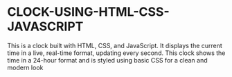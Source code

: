 # CLOCK-USING-HTML-CSS-JAVASCRIPT
This is a clock built with HTML, CSS, and JavaScript. It displays the current time in a live, real-time format, updating every second. This clock shows the time in a 24-hour format and is styled using basic CSS for a clean and modern look
